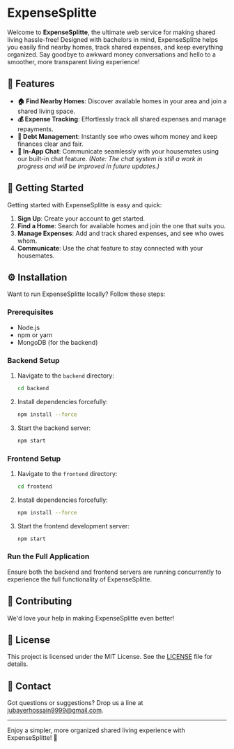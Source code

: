 # ExpenseSplitte

Welcome to **ExpenseSplitte**, the ultimate web service for making shared living hassle-free! Designed with bachelors in mind, ExpenseSplitte helps you easily find nearby homes, track shared expenses, and keep everything organized. Say goodbye to awkward money conversations and hello to a smoother, more transparent living experience!

## 🌟 Features

- **🏠 Find Nearby Homes**: Discover available homes in your area and join a shared living space.
- **💰 Expense Tracking**: Effortlessly track all shared expenses and manage repayments.
- **🔄 Debt Management**: Instantly see who owes whom money and keep finances clear and fair.
- **💬 In-App Chat**: Communicate seamlessly with your housemates using our built-in chat feature. *(Note: The chat system is still a work in progress and will be improved in future updates.)*

## 🚀 Getting Started

Getting started with ExpenseSplitte is easy and quick:

1. **Sign Up**: Create your account to get started.
2. **Find a Home**: Search for available homes and join the one that suits you.
3. **Manage Expenses**: Add and track shared expenses, and see who owes whom.
4. **Communicate**: Use the chat feature to stay connected with your housemates.

## ⚙️ Installation

Want to run ExpenseSplitte locally? Follow these steps:

### Prerequisites

- Node.js
- npm or yarn
- MongoDB (for the backend)

### Backend Setup

1. Navigate to the `backend` directory:
    ```bash
    cd backend
    ```
2. Install dependencies forcefully:
    ```bash
    npm install --force
    ```
3. Start the backend server:
    ```bash
    npm start
    ```

### Frontend Setup

1. Navigate to the `frontend` directory:
    ```bash
    cd frontend
    ```
2. Install dependencies forcefully:
    ```bash
    npm install --force
    ```
3. Start the frontend development server:
    ```bash
    npm start
    ```

### Run the Full Application

Ensure both the backend and frontend servers are running concurrently to experience the full functionality of ExpenseSplitte.

## 🤝 Contributing

We'd love your help in making ExpenseSplitte even better!

## 📄 License

This project is licensed under the MIT License. See the [LICENSE](LICENSE) file for details.

## 📧 Contact

Got questions or suggestions? Drop us a line at [jubayerhossain9999@gmail.com](mailto:jubayerhossain9999@gmail.com).

---

Enjoy a simpler, more organized shared living experience with ExpenseSplitte! 🌟
